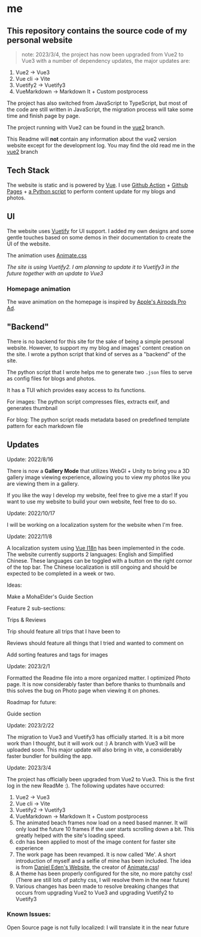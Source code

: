 # me
## This repository contains the source code of my personal website

> note: 2023/3/4, the project has now been upgraded from Vue2 to Vue3 with a number of dependency updates, the major updates are:

1. Vue2 -> Vue3
2. Vue cli -> Vite
3. Vuetify2 -> Vuetify3
4. VueMarkdown -> Markdown It + Custom postprocess

The project has also switched from JavaScript to TypeScript, but most of the code are still written in JavaScript, the migration process will take some time and finish page by page.

The project running with Vue2 can be found in the [vue2](https://github.com/MohaElder/me/tree/vue2) branch.

This Readme will **not** contain any information about the vue2 version website except for the development log. You may find the old read me in the [vue2](https://github.com/MohaElder/me/tree/vue2) branch

## Tech Stack

The website is static and is powered by [Vue](https://vuejs.org/). I use [Github Action](https://github.com/features/actions) + [Github Pages](https://pages.github.com/) + [a Python script](https://github.com/MohaElder/me/blob/main/helpers/init.py) to perform content update for my blogs and photos.

## UI
The website uses [Vuetify](https://next.vuetifyjs.com/en/) for UI support. I added my own designs and some gentle touches based on some demos in their documentation to create the UI of the website.

The animation uses [Animate.css](https://animate.style/)

*The site is using Vuetify2. I am planning to update it to Vuetify3 in the future together with an update to Vue3*

### Homepage animation
The wave animation on the homepage is inspired by [Apple's Airpods Pro Ad](https://www.apple.com/airpods-pro/).

## "Backend"
There is no backend for this site for the sake of being a simple personal website. However, to support my my blog and images' content creation on the site. I wrote a python script that kind of serves as a "backend" of the site.

The python script that I wrote helps me to generate two `.json` files to serve as config files for blogs and photos. 

It has a TUI which provides easy access to its functions.

For images: The python script compresses files, extracts exif, and generates thumbnail

For blog: The python script reads metadata based on predefined template pattern for each markdown file

## Updates

Update: 2022/8/16

There is now a <b>Gallery Mode</b> that utilizes WebGl + Unity to bring you a 3D gallery image viewing experience, allowing you to view my photos like you are viewing them in a gallery.

If you like the way I develop my website, feel free to give me a star! If you want to use my website to build your own website, feel free to do so.

Update: 2022/10/17

I will be working on a localization system for the website when I'm free.

Update: 2022/11/8

A localization system using [Vue I18n](https://kazupon.github.io/vue-i18n/) has been implemented in the code. The website currently supports 2 languages: English and Simplified Chinese. These languages can be toggled with a button on the right cornor of the top bar. The Chinese localization is still ongoing and should be expected to be completed in a week or two.

Ideas:

Make a MohaElder's Guide Section

Feature 2 sub-sections:

Trips & Reviews

Trip should feature all trips that I have been to

Reviews should feature all things that I tried and wanted to comment on

Add sorting features and tags for images

Update: 2023/2/1

Formatted the Readme file into a more organized matter. I optimized Photo page. It is now considerably faster than before thanks to thumbnails and this solves the bug on Photo page when viewing it on phones.

Roadmap for future:

Guide section

Update: 2023/2/22

The migration to Vue3 and Vuetify3 has officially started. It is a bit more work than I thought, but it will work out :)
A branch with Vue3 will be uploaded soon. This major update will also bring in vite, a considerably faster bundler for building the app.

Update: 2023/3/4

The project has officially been upgraded from Vue2 to Vue3. This is the first log in the new ReadMe :). The following updates have occurred:

1. Vue2 -> Vue3
2. Vue cli -> Vite
3. Vuetify2 -> Vuetify3
4. VueMarkdown -> Markdown It + Custom postprocess
5. The animated beach frames now load on a need based manner. It will only load the future 10 frames if the user starts scrolling down a bit. This greatly helped with the site's loading speed.
6. cdn has been applied to most of the image content for faster site experience
7. The work page has been revamped. It is now called 'Me'. A short introduction of myself and a selfie of mine has been included. The idea is from [Daniel Eden's Website](https://daneden.me/), the creator of [Animate.css](https://animate.style/)!
8. A theme has been properly configured for the site, no more patchy css!(There are still lots of patchy css, I will resolve them in the near future)
9. Various changes has been made to resolve breaking changes that occurs from upgrading Vue2 to Vue3 and upgrading Vuetify2 to Vuetify3

### Known Issues:

Open Source page is not fully localized: I will translate it in the near future
